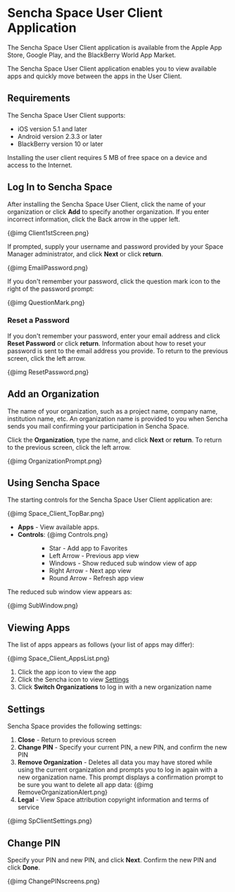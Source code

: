 # Sencha Space User Client Application

The Sencha Space User Client application is available from the Apple App Store, Google Play,
and the BlackBerry World App Market. 

The Sencha Space User Client application enables you to view available apps 
and quickly move between the apps in the User Client. 

## Requirements

The Sencha Space User Client supports:
<ul>
<li>iOS version 5.1 and later</li>
<li>Android version 2.3.3 or later</li>
<li>BlackBerry version 10 or later</li>
</ul>

Installing the user client requires 5 MB of free space on a device and access
to the Internet.

## Log In to Sencha Space

After installing the Sencha Space User Client, click the name of your 
organization or click <b>Add</b> to specify another organization. If you enter
incorrect information, click the Back arrow in the upper left.

{@img Client1stScreen.png}

If prompted, supply your username and password provided by your 
Space Manager administrator, and click <b>Next</b> or click <b>return</b>.

{@img EmailPassword.png}

If you don't remember your password, click the question mark icon to the right
of the password prompt:

{@img QuestionMark.png}

### Reset a Password

If you don't remember your password, enter your email address and click <b>Reset Password</b> 
or click <b>return</b>. Information about how to reset your password is sent to the email
address you provide. To return to the previous screen, click the left arrow. 

{@img ResetPassword.png}

## Add an Organization

The name of your organization, such as a project name, company name, institution name, etc. 
An organization name is provided to you when Sencha sends you mail confirming your 
participation in Sencha Space. 

Click the <b>Organization</b>, type the name, and click <b>Next</b> or <b>return</b>.
To return to the previous screen, click the left arrow.

{@img OrganizationPrompt.png}

## Using Sencha Space

The starting controls for the Sencha Space User Client application are:

{@img Space_Client_TopBar.png}

<ul>
<li><b>Apps</b> - View available apps.</li>
<li><b>Controls</b>:
{@img Controls.png}
	<ul><ul>
		<ul>
		<li>Star - Add app to Favorites</li>
		<li>Left Arrow - Previous app view</li>
		<li>Windows - Show reduced sub window view of app</li>
		<li>Right Arrow - Next app view</li>
		<li>Round Arrow - Refresh app view</li>
		</ul>
	</ul></ul>
</li>
</ul>

The reduced sub window view appears as:

{@img SubWindow.png}


## Viewing Apps

The list of apps appears as follows (your list of apps may differ):

{@img Space_Client_AppsList.png}

<ol>
<li>Click the app icon to view the app</li>
<li>Click the Sencha icon to view <a href="#Settings">Settings</a></li>
<li>Click <b>Switch Organizations</b> to log in with a new organization name</li>
</ol>

<a name="Settings"></a>
## Settings 

Sencha Space provides the following settings:

<ol>
<li><b>Close</b> - Return to previous screen</li>
<li><b>Change PIN</b> - Specify your current PIN, a new PIN, and confirm the new PIN</li>
<li><b>Remove Organization</b> - Deletes all data you may have 
stored while using the current 
organization and prompts you to log in again with a new organization name. This
prompt displays a confirmation prompt to be sure you want to delete all app
data:
{@img RemoveOrganizationAlert.png}
</li>
<li><b>Legal</b> - View Space attribution copyright information and terms of service</li>
</ol>

{@img SpClientSettings.png}

## Change PIN

Specify your PIN and new PIN, and click <b>Next</b>. 
Confirm the new PIN and click <b>Done</b>.

{@img ChangePINscreens.png}




